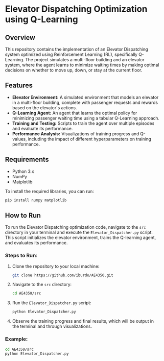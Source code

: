 # Elevator Dispatching Optimization using Q-Learning

## Overview
This repository contains the implementation of an Elevator Dispatching system optimized using Reinforcement Learning (RL), specifically Q-Learning. The project simulates a multi-floor building and an elevator system, where the agent learns to minimize waiting times by making optimal decisions on whether to move up, down, or stay at the current floor.

## Features
- **Elevator Environment:** A simulated environment that models an elevator in a multi-floor building, complete with passenger requests and rewards based on the elevator's actions.
- **Q-Learning Agent:** An agent that learns the optimal policy for minimizing passenger waiting time using a tabular Q-Learning approach.
- **Training and Testing:** Scripts to train the agent over multiple episodes and evaluate its performance.
- **Performance Analysis:** Visualizations of training progress and Q-values, including the impact of different hyperparameters on training performance.

## Requirements
- Python 3.x
- NumPy
- Matplotlib

To install the required libraries, you can run:
```bash
pip install numpy matplotlib
```

## How to Run

To run the Elevator Dispatching optimization code, navigate to the `src` directory in your terminal and execute the `Elevator_Dispatcher.py` script. This script initializes the elevator environment, trains the Q-learning agent, and evaluates its performance.

### Steps to Run:
1. Clone the repository to your local machine:
    ```bash
    git clone https://github.com/iburdo/AE4350.git
    ```
2. Navigate to the `src` directory:
    ```bash
    cd AE4350/src
    ```
3. Run the `Elevator_Dispatcher.py` script:
    ```bash
    python Elevator_Dispatcher.py
    ```
4. Observe the training progress and final results, which will be output in the terminal and through visualizations.

### Example:
```bash
cd AE4350/src
python Elevator_Dispatcher.py
